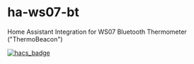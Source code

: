 # ha-ws07-bt
Home Assistant Integration for WS07 Bluetooth Thermometer ("ThermoBeacon")

[![hacs_badge](https://img.shields.io/badge/HACS-Custom-orange.svg)](https://github.com/custom-components/hacs)
